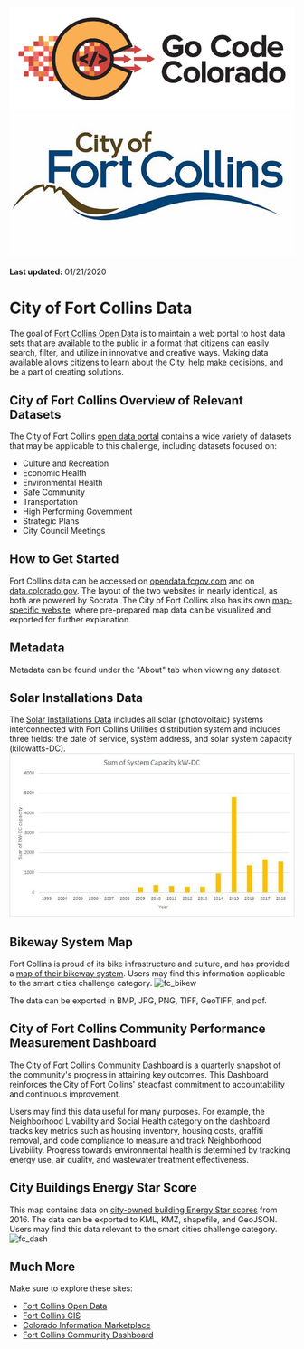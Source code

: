 ![gcc_logo_2020](https://github.com/GoCodeColorado/GoCodeColorado-kbase-public/blob/master/Images/GC20_Logo_Condensed_transp%20-%20Copy.png)
![fc_logo](./images/fc_logo.png)

**Last updated:** 01/21/2020

# City of Fort Collins Data

The goal of [Fort Collins Open Data](https://www.fcgov.com/opendata/) is to maintain a web portal to host data sets that are available to the public in a format that citizens can easily search, filter, and utilize in innovative and creative ways. Making data available allows citizens to learn about the City, help make decisions, and be a part of creating solutions.

## City of Fort Collins Overview of Relevant Datasets

The City of Fort Collins [open data portal](https://opendata.fcgov.com/) contains a wide variety of datasets that may be applicable to this challenge, including datasets focused on:

- Culture and Recreation
- Economic Health
- Environmental Health
- Safe Community
- Transportation
- High Performing Government
- Strategic Plans
- City Council Meetings

## How to Get Started

Fort Collins data can be accessed on [opendata.fcgov.com](https://opendata.fcgov.com/) and on [data.colorado.gov](https://data.colorado.gov/browse?federation_filter=1999). The layout of the two websites in nearly identical, as both are powered by Socrata. The City of Fort Collins also has its own [map-specific website](https://gisweb.fcgov.com/HTML5Viewer/Index.html?viewer=FCMaps), where pre-prepared map data can be visualized and exported for further explanation.

## Metadata

Metadata can be found under the &quot;About&quot; tab when viewing any dataset.



## Solar Installations Data

The [Solar Installations Data](https://opendata.fcgov.com/Environmental-Health/Solar-Installations/3ku5-x4k9) includes all solar (photovoltaic) systems interconnected with Fort Collins Utilities distribution system and includes three fields: the date of service, system address, and solar system capacity (kilowatts-DC).
![fc_solar](./images/fc_solar.jpg)


## Bikeway System Map

Fort Collins is proud of its bike infrastructure and culture, and has provided a [map of their bikeway system](https://gisweb.fcgov.com/HTML5Viewer/Index.html?Viewer=FCMaps&amp;amp;layerTheme=Bikeway%20System). Users may find this information applicable to the smart cities challenge category.
![fc_bikew](./images/fc_bikew.png)

The data can be exported in BMP, JPG, PNG, TIFF, GeoTIFF, and pdf.

## City of Fort Collins Community Performance Measurement Dashboard


The City of Fort Collins [Community Dashboard](http://fortcollins.clearpointstrategy.com/) is a quarterly snapshot of the community&#39;s progress in attaining key outcomes. This Dashboard reinforces the City of Fort Collins&#39; steadfast commitment to accountability and continuous improvement.

Users may find this data useful for many purposes. For example, the Neighborhood Livability and Social Health category on the dashboard tracks key metrics such as housing inventory, housing costs, graffiti removal, and code compliance to measure and track Neighborhood Livability. Progress towards environmental health is determined by tracking energy use, air quality, and wastewater treatment effectiveness.

## City Buildings Energy Star Score

This map contains data on [city-owned building Energy Star scores](https://opendata.fcgov.com/High-Performing-Government/City-Buildings-Energy-Star-Score/2x5v-i6zb) from 2016. The data can be exported to KML, KMZ, shapefile, and GeoJSON. Users may find this data relevant to the smart cities challenge category.
![fc_dash](./images/fc_dash.png)


## Much More

Make sure to explore these sites:
- [Fort Collins Open Data](https://www.fcgov.com/opendata/)
- [Fort Collins GIS](https://www.fcgov.com/gis/maps.php)
- [Colorado Information Marketplace](https://data.colorado.gov/)
- [Fort Collins Community Dashboard](https://fortcollins.clearpointstrategy.com/)
